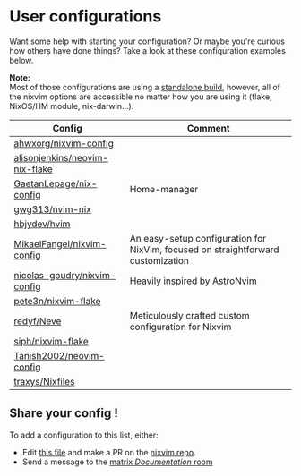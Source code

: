 # User configurations

Want some help with starting your configuration?
Or maybe you're curious how others have done things?
Take a look at these configuration examples below.

<!-- TODO: add info about `kickstart.nixvim` -->

**Note:**\
Most of those configurations are using a [standalone build](../modules/standalone.html), however,
all of the nixvim options are accessible no matter how you are using it (flake, NixOS/HM module, nix-darwin...).

| Config | Comment |
|-|-|
| [ahwxorg/nixvim-config] | |
| [alisonjenkins/neovim-nix-flake] | |
| [GaetanLepage/nix-config] | Home-manager |
| [gwg313/nvim-nix] | |
| [hbjydev/hvim] | |
| [MikaelFangel/nixvim-config] | An easy-setup configuration for NixVim, focused on straightforward customization |
| [nicolas-goudry/nixvim-config] | Heavily inspired by AstroNvim |
| [pete3n/nixvim-flake] | |
| [redyf/Neve] | Meticulously crafted custom configuration for Nixvim |
| [siph/nixvim-flake] | |
| [Tanish2002/neovim-config] | |
| [traxys/Nixfiles] | |

[ahwxorg/nixvim-config]: https://github.com/ahwxorg/nixvim-config
[alisonjenkins/neovim-nix-flake]: https://github.com/alisonjenkins/neovim-nix-flake
[GaetanLepage/nix-config]: https://github.com/GaetanLepage/nix-config/tree/master/home/modules/tui/neovim
[gwg313/nvim-nix]: https://github.com/gwg313/nvim-nix
[hbjydev/hvim]: https://github.com/hbjydev/hvim
[MikaelFangel/nixvim-config]: https://github.com/MikaelFangel/nixvim-config
[nicolas-goudry/nixvim-config]: https://github.com/nicolas-goudry/nixvim-config
[pete3n/nixvim-flake]: https://github.com/pete3n/nixvim-flake
[redyf/Neve]: https://github.com/redyf/Neve
[siph/nixvim-flake]: https://github.com/siph/nixvim-flake
[Tanish2002/neovim-config]: https://github.com/Tanish2002/neovim-config
[traxys/Nixfiles]: https://github.com/traxys/Nixfiles/tree/master/neovim

## Share your config !

To add a configuration to this list, either:
- Edit [this file](https://github.com/nix-community/nixvim/blob/main/docs/user-guide/config-examples.md) and make a PR on the [nixvim repo](https://github.com/nix-community/nixvim).
- Send a message to the [matrix _Documentation_ room](https://matrix.to/#/#nixvim-documentation:matrix.org)
